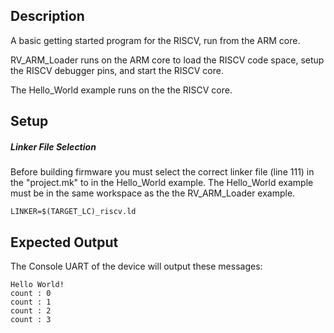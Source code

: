 ## Description

A basic getting started program for the RISCV, run from the ARM core.

RV_ARM_Loader runs on the ARM core to load the RISCV code space, setup the RISCV debugger pins, and start the RISCV core.

The Hello_World example runs on the the RISCV core. 

## Setup

##### Linker File Selection
Before building firmware you must select the correct linker file (line 111) in the "project.mk" to in the Hello_World example. The Hello_World example must be in the same workspace as the the RV_ARM_Loader example.

```
LINKER=$(TARGET_LC)_riscv.ld
```

## Expected Output

The Console UART of the device will output these messages:

```
Hello World!
count : 0
count : 1
count : 2
count : 3
```

